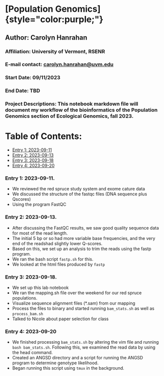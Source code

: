 # [Population Genomics]{style="color:purple;"}

## Author: Carolyn Hanrahan

### Affiliation: University of Vermont, RSENR

### E-mail contact: [carolyn.hanrahan\@uvm.edu](mailto:carolyn.hanrahan@uvm.edu)

### Start Date: 09/11/2023

### End Date: TBD

### Project Descriptions: This notebook markdown file will document my workflow of the bioinformatics of the Population Genomics section of Ecological Genomics, fall 2023.

# Table of Contents:

-   [Entry 1: 2023-09-11](#id-section1)
-   [Entry 2: 2023-09-13](#id-section2)
-   [Entry 3: 2023-09-18](#id-section3)
-   [Entry 4: 2023-09-20](#id-section4)

<div id='id-section1'/>

### Entry 1: 2023-09-11.

-   We reviewed the red spruce study system and exome cature data
-   We discussed the structure of the fastqc files (DNA sequence plus Qscores)
-   Using the program FastQC

### Entry 2: 2023-09-13.

-   After discussing the FastQC results, we saw good quality sequence data for most of the read length.
-   The initial 5 bp or so had more variable base frequencies, and the very end of the readshad slightly lower Q-scores.
-   Based on this, we set up an analysis to trim the reads using the fastp program.
-   We ran the bash script `fastp.sh` for this.
-   We looked at the html files produced by `fastp`

<div id='id-section3'/>

### Entry 3: 2023-09-18.

-   We set up this lab notebook
-   We ran the mapping.sh file over the weekend for our red spruce populations.
-   Visualize sequence alignment files (\*.sam) from our mapping
-   Process the files to binary and started running `bam_stats.sh` as well as `process_bam.sh`
-   Talked to Nicole about paper selection for class

### Entry 4: 2023-09-20

-   We finished processing `bam_stats.sh` by altering the vim file and running `bash bam_stats.sh`. Following this, we examined the read data by using the head command.
-   Created an ANGSD directory and a script for running the ANGSD program to determine genotype likelihood.
-   Began running this script using `tmux` in the background.
